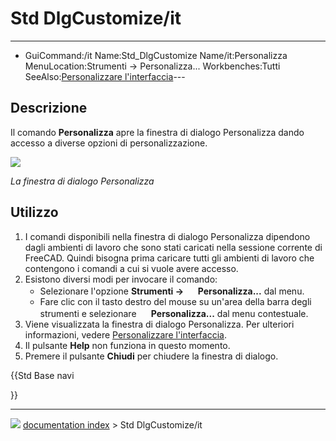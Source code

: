 # Std DlgCustomize/it
---
- GuiCommand:/it   Name:Std_DlgCustomize   Name/it:Personalizza   MenuLocation:Strumenti → Personalizza...   Workbenches:Tutti   SeeAlso:[Personalizzare l'interfaccia](Interface_Customization/it.md)---

## Descrizione

Il comando **Personalizza** apre la finestra di dialogo Personalizza dando accesso a diverse opzioni di personalizzazione.

![](images/Std_DlgCustomize_tab_Toolbars.png )



*La finestra di dialogo Personalizza*

## Utilizzo

1.  I comandi disponibili nella finestra di dialogo Personalizza dipendono dagli ambienti di lavoro che sono stati caricati nella sessione corrente di FreeCAD. Quindi bisogna prima caricare tutti gli ambienti di lavoro che contengono i comandi a cui si vuole avere accesso.
2.  Esistono diversi modi per invocare il comando:
    -   Selezionare l\'opzione **Strumenti → <img src="images/Std_DlgCustomize.svg" width=16px> Personalizza...** dal menu.
    -   Fare clic con il tasto destro del mouse su un\'area della barra degli strumenti e selezionare **<img src="images/Std_DlgCustomize.svg" width=16px> Personalizza...** dal menu contestuale.
3.  Viene visualizzata la finestra di dialogo Personalizza. Per ulteriori informazioni, vedere [Personalizzare l\'interfaccia](Interface_Customization/it#Opzioni.md).
4.  Il pulsante **Help** non funziona in questo momento.
5.  Premere il pulsante **Chiudi** per chiudere la finestra di dialogo.





{{Std Base navi

}}



---
![](images/Button_right.svg) [documentation index](../README.md) > Std DlgCustomize/it
